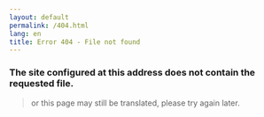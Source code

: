 ```yaml
---
layout: default
permalink: /404.html
lang: en
title: Error 404 - File not found
---  
```


### The site configured at this address does not contain the requested file. 

> or this page may still be translated, please try again later.
